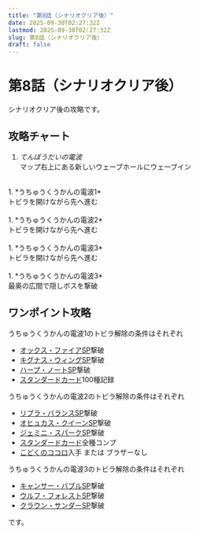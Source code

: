```yaml
---
title: "第8話（シナリオクリア後）"
date: 2025-09-30T02:27:32Z
lastmod: 2025-09-30T02:27:32Z
slug: 第8話（シナリオクリア後）
draft: false
---
```


# 第8話（シナリオクリア後）
シナリオクリア後の攻略です。

## 攻略チャート
1. *てんぼうだいの電波*<br />
マップ右上にある新しいウェーブホールにウェーブイン<br />
<br />
1. *うちゅうくうかんの電波1*<br />
トビラを開けながら先へ進む<br />
<br />
1. *うちゅうくうかんの電波2*<br />
トビラを開けながら先へ進む<br />
<br />
1. *うちゅうくうかんの電波3*<br />
トビラを開けながら先へ進む<br />
<br />
1. *うちゅうくうかんの電波3*<br />
最奥の広間で隠しボスを撃破<br />

## ワンポイント攻略
うちゅうくうかんの電波1のトビラ解除の条件はそれぞれ

- [オックス・ファイアSP](/docs/ボスキャラ/)撃破
- [キグナス・ウィングSP](/docs/ボスキャラ/)撃破
- [ハープ・ノートSP](/docs/ボスキャラ/)撃破
- [スタンダードカード](/docs/ライブラリ#p30a0ef6/)100種記録

うちゅうくうかんの電波2のトビラ解除の条件はそれぞれ

- [リブラ・バランスSP](/docs/ボスキャラ/)撃破
- [オヒュカス・クイーンSP](/docs/ボスキャラ/)撃破
- [ジェミニ・スパークSP](/docs/ボスキャラ/)撃破
- [スタンダードカード](/docs/ライブラリ#p30a0ef6/)全種コンプ
- [こどくのココロ](/docs/FAQ～よくある質問#gc94fc92/)入手 または ブラザーなし

うちゅうくうかんの電波3のトビラ解除の条件はそれぞれ

- [キャンサー・バブルSP](/docs/ボスキャラ/)撃破
- [ウルフ・フォレストSP](/docs/ボスキャラ/)撃破
- [クラウン・サンダーSP](/docs/ボスキャラ/)撃破

です。
